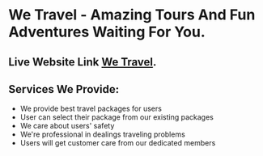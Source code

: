 # We Travel - Amazing Tours And Fun Adventures Waiting For You.

## Live Website Link [We Travel]().

## Services We Provide:

- We provide best travel packages for users
- User can select their package from our existing packages
- We care about users' safety
- We're professional in dealings traveling problems
- Users will get customer care from our dedicated members

